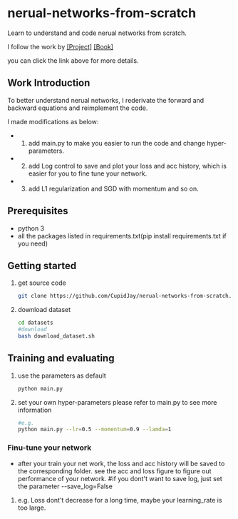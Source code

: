 # nerual-networks-from-scratch
Learn to understand and code nerual networks from scratch.

I follow the work by [[Project]](http://neuralnetworksanddeeplearning.com/) 
[[Book]](https://github.com/mnielsen/neural-networks-and-deep-learning)

you can click the link above for more details.

## Work Introduction
To better understand nerual networks, I rederivate the forward and backward equations and reimplement the code.

I made modifications as below:
* 1. add main.py to make you easier to run the code and change hyper-parameters.
* 2. add Log control to save and plot your loss and acc history, which is easier for you to fine tune your network.
* 3. add L1 regularization and SGD with momentum and so on.

## Prerequisites
* python 3
* all the packages listed in requirements.txt(pip install requirements.txt if you need)

## Getting started
1. get source code
    ```bash
    git clone https://github.com/CupidJay/nerual-networks-from-scratch.git
    ```
2. download dataset
    ```bash
    cd datasets
    #download
    bash download_dataset.sh
    ```
## Training and evaluating
1. use the parameters as default
    ```bash
    python main.py
    ```
2. set your own hyper-parameters please refer to main.py to see more information
    ```bash
    #e.g.
    python main.py --lr=0.5 --momentum=0.9 --lamda=1
    ```
### Finu-tune your network
* after your train your net work, the loss and acc history will be saved to the corresponding folder. see the acc and loss figure to figure out performance of your network.
#if you dont't want to save log, just set the parameter --save_log=False
1. e.g. Loss dont't decrease for a long time, maybe your learning_rate is too large.


